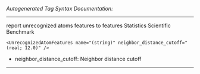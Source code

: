 _Autogenerated Tag Syntax Documentation:_

---
report unrecognized atoms features to features Statistics Scientific Benchmark

```
<UnrecognizedAtomFeatures name="(string)" neighbor_distance_cutoff="(real; 12.0)" />
```

-   neighbor_distance_cutoff: Neighbor distance cutoff

---
